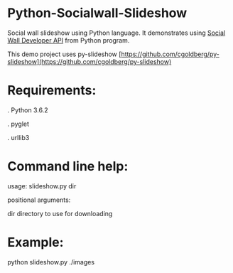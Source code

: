 # Python-Socialwall-Slideshow
Social wall slideshow using Python language. It demonstrates using [Social Wall Developer API](https://www.socialmediawall.io/developer) from Python program. 

This demo project uses py-slideshow [https://github.com/cgoldberg/py-slideshow](https://github.com/cgoldberg/py-slideshow)

# Requirements:

 . Python 3.6.2

 . pyglet

 . urllib3

# Command line help:

usage: slideshow.py dir

positional arguments:

dir    directory to use for downloading

# Example:

python slideshow.py ./images
